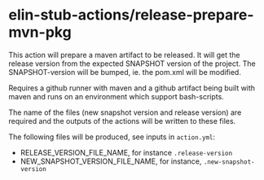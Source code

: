 # elin-stub-actions/release-prepare-mvn-pkg

This action will prepare a maven artifact to be released. It will get the
release version from the expected SNAPSHOT version of the project. The
SNAPSHOT-version will be bumped, ie. the pom.xml will be modified.

Requires a github runner with maven and a github artifact being built
with maven and runs on an environment which support bash-scripts.

The name of the files (new snapshot version and release version) are
required and the outputs of the actions will be written to these files.

The following files will be produced, see inputs in `action.yml`:
- RELEASE_VERSION_FILE_NAME, for instance `.release-version`
- NEW_SNAPSHOT_VERSION_FILE_NAME, for instance, `.new-snapshot-version`
